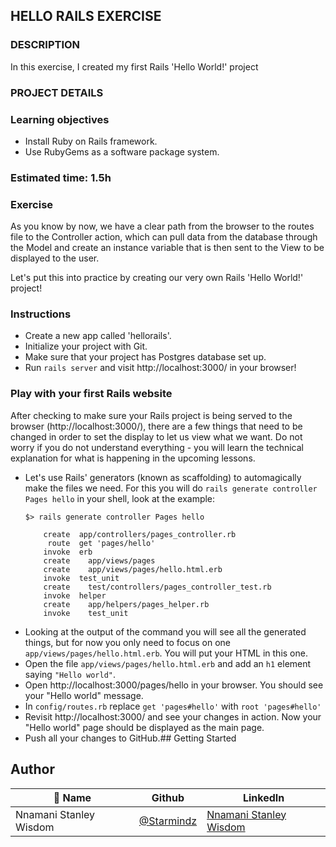 ## HELLO RAILS EXERCISE

### DESCRIPTION
In this exercise, I created my first Rails 'Hello World!' project

### PROJECT DETAILS
### Learning objectives
- Install Ruby on Rails framework.
- Use RubyGems as a software package system.

### Estimated time: 1.5h

### Exercise

As you know by now, we have a clear path from the browser to the routes file to the Controller action, which can pull data from the database through the Model and create an instance variable that is then sent to the View to be displayed to the user.

Let's put this into practice by creating our very own Rails 'Hello World!' project!

### Instructions

 - Create a new app called 'hellorails'.
 - Initialize your project with Git.
 - Make sure that your project has Postgres database set up. 
 - Run `rails server` and visit http://localhost:3000/ in your browser!

### Play with your first Rails website

After checking to make sure your Rails project is being served to the browser (http://localhost:3000/), there are a few things that need to be changed in order to set the display to let us view what we want.  Do not worry if you do not understand everything - you will learn the technical explanation for what is happening in the upcoming lessons.

- Let's use Rails' generators (known as scaffolding) to automagically make the files we need. For this you will do `rails generate controller Pages hello` in your shell, look at the example:
  ```
  $> rails generate controller Pages hello

      create  app/controllers/pages_controller.rb
       route  get 'pages/hello'
      invoke  erb
      create    app/views/pages
      create    app/views/pages/hello.html.erb
      invoke  test_unit
      create    test/controllers/pages_controller_test.rb
      invoke  helper
      create    app/helpers/pages_helper.rb
      invoke    test_unit
  ```
- Looking at the output of the command you will see all the generated things, but for now you only need to focus on one `app/views/pages/hello.html.erb`. You will put your HTML in this one.
- Open the file `app/views/pages/hello.html.erb` and add an `h1` element saying `"Hello world"`.
- Open http://localhost:3000/pages/hello in your browser. You should see your "Hello world" message.
- In `config/routes.rb` replace `get 'pages#hello'` with `root 'pages#hello'`
- Revisit http://localhost:3000/ and see your changes in action. Now your "Hello world" page should be displayed as the main page.
- Push all your changes to GitHub.## Getting Started

## Author

| 👤 Name | Github | LinkedIn |
|------|--------|----------|
|Nnamani Stanley Wisdom|[@Starmindz](https://github.com/StarMindz)|[Nnamani Stanley Wisdom](https://www.linkedin.com/in/stanley-nnamani)|